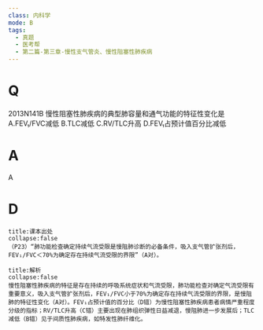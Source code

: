 ```yaml
---
class: 内科学
mode: B
tags:
  - 真题
  - 医考帮
  - 第二篇-第三章-慢性支气管炎、慢性阻塞性肺疾病
---
```


# Q
2013N141B 慢性阻塞性肺疾病的典型肺容量和通气功能的特征性变化是
A.FEV₁/FVC减低
B.TLC减低
C.RV/TLC升高
D.FEV₁占预计值百分比减低

# A
A
# D
```ad-note
title:课本出处
collapse:false
（P23）“肺功能检查确定持续气流受限是慢阻肺诊断的必备条件，吸入支气管扩张剂后，FEV₁/FVC＜70%为确定存在持续气流受限的界限”（A对）。
```

```ad-summary
title:解析
collapse:false
慢性阻塞性肺疾病的特征是存在持续的呼吸系统症状和气流受限，肺功能检查对确定气流受限有重要意义，吸入支气管扩张剂后，FEV₁/FVC小于70%为确定存在持续气流受限的界限，是慢阻肺的特征性变化（A对）。FEV₁占预计值的百分比（D错）为慢性阻塞性肺疾病患者病情严重程度分级的指标；RV/TLC升高（C错）主要出现在肺组织弹性日益减退，慢阻肺进一步发展后；TLC减低（B错）见于间质性肺疾病，如特发性肺纤维化。
```

